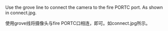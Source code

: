 

Use the grove line to connect the camera to the fire PORTC port. As shown in connect.jpg.

使用grove线将摄像头与fire PORTC口相连，即可。如connect.jpg所示。